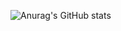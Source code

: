 
![Anurag's GitHub stats](https://github-readme-stats.vercel.app/api?username=nestor-remo&show_icons=true&theme=radical)
